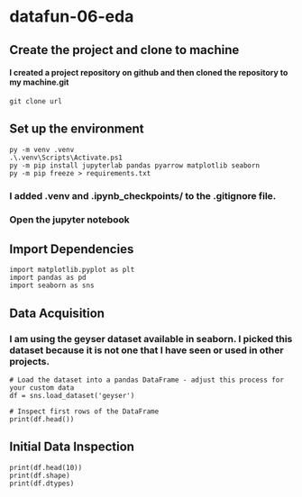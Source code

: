 # datafun-06-eda

## Create the project and clone to machine

#### I created a project repository on github and then cloned the repository to my machine.git 
```shell
git clone url
```

## Set up the environment
```shell
py -m venv .venv
.\.venv\Scripts\Activate.ps1
py -m pip install jupyterlab pandas pyarrow matplotlib seaborn
py -m pip freeze > requirements.txt
```

### I added .venv and .ipynb_checkpoints/ to the .gitignore file.
### Open the jupyter notebook

## Import Dependencies
```shell
import matplotlib.pyplot as plt
import pandas as pd
import seaborn as sns
```

## Data Acquisition
### I am using the geyser dataset available in seaborn. I picked this dataset because it is not one that I have seen or used in other projects.
```shell
# Load the dataset into a pandas DataFrame - adjust this process for your custom data
df = sns.load_dataset('geyser')

# Inspect first rows of the DataFrame
print(df.head())
```

## Initial Data Inspection
```shell
print(df.head(10))
print(df.shape)
print(df.dtypes)
```
